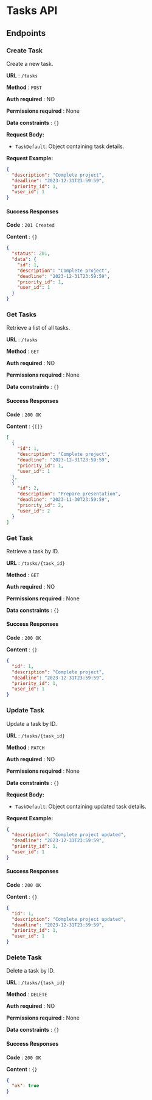# Tasks API

## Endpoints

### Create Task

Create a new task.

**URL** : `/tasks`

**Method** : `POST`

**Auth required** : NO

**Permissions required** : None

**Data constraints** : `{}`

**Request Body:**

- `TaskDefault`: Object containing task details.

**Request Example:**

```json
{
  "description": "Complete project",
  "deadline": "2023-12-31T23:59:59",
  "priority_id": 1,
  "user_id": 1
}
```

#### Success Responses

**Code** : `201 Created`

**Content** : `{}`

```json
{
  "status": 201,
  "data": {
    "id": 1,
    "description": "Complete project",
    "deadline": "2023-12-31T23:59:59",
    "priority_id": 1,
    "user_id": 1
  }
}
```

### Get Tasks

Retrieve a list of all tasks.

**URL** : `/tasks`

**Method** : `GET`

**Auth required** : NO

**Permissions required** : None

**Data constraints** : `{}`

#### Success Responses

**Code** : `200 OK`

**Content** : `{[]}`

```json
[
  {
    "id": 1,
    "description": "Complete project",
    "deadline": "2023-12-31T23:59:59",
    "priority_id": 1,
    "user_id": 1
  },
  {
    "id": 2,
    "description": "Prepare presentation",
    "deadline": "2023-11-30T23:59:59",
    "priority_id": 2,
    "user_id": 2
  }
]
```

### Get Task

Retrieve a task by ID.

**URL** : `/tasks/{task_id}`

**Method** : `GET`

**Auth required** : NO

**Permissions required** : None

**Data constraints** : `{}`

#### Success Responses

**Code** : `200 OK`

**Content** : `{}`

```json
{
  "id": 1,
  "description": "Complete project",
  "deadline": "2023-12-31T23:59:59",
  "priority_id": 1,
  "user_id": 1
}
```

### Update Task

Update a task by ID.

**URL** : `/tasks/{task_id}`

**Method** : `PATCH`

**Auth required** : NO

**Permissions required** : None

**Data constraints** : `{}`

**Request Body:**

- `TaskDefault`: Object containing updated task details.

**Request Example:**

```json
{
  "description": "Complete project updated",
  "deadline": "2023-12-31T23:59:59",
  "priority_id": 1,
  "user_id": 1
}
```

#### Success Responses

**Code** : `200 OK`

**Content** : `{}`

```json
{
  "id": 1,
  "description": "Complete project updated",
  "deadline": "2023-12-31T23:59:59",
  "priority_id": 1,
  "user_id": 1
}
```

### Delete Task

Delete a task by ID.

**URL** : `/tasks/{task_id}`

**Method** : `DELETE`

**Auth required** : NO

**Permissions required** : None

**Data constraints** : `{}`

#### Success Responses

**Code** : `200 OK`

**Content** : `{}`

```json
{
  "ok": true
}
```
